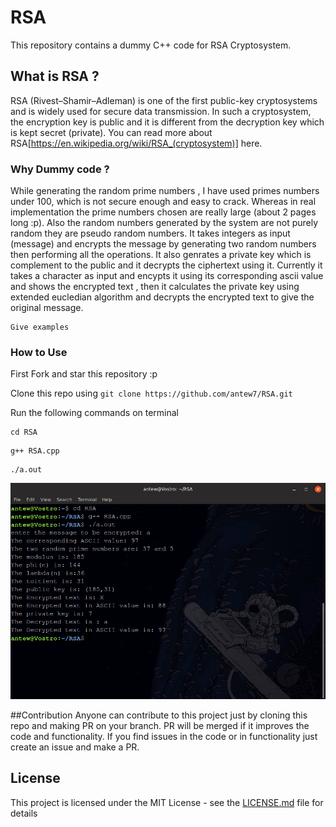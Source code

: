 # RSA

This repository contains a dummy C++ code for RSA Cryptosystem.

## What is RSA ?

RSA (Rivest–Shamir–Adleman) is one of the first public-key cryptosystems and is widely used for secure data transmission. In such a cryptosystem, the encryption key is public and it is different from the decryption key which is kept secret (private).
You can read more about RSA[https://en.wikipedia.org/wiki/RSA_(cryptosystem)] here.

### Why Dummy code ?

While generating the random prime numbers , I have used primes numbers under 100, which is not secure enough and easy to crack. Whereas in real implementation the prime numbers chosen are really large (about 2 pages long :p). Also the random numbers generated by the system are not purely random they are pseudo random numbers. It takes integers as input (message) and encrypts the message by generating two random numbers then performing all the operations. It also genrates a private key which is complement to the public and it decrypts the ciphertext using it.
Currently it takes a character as input and encypts it using its corresponding ascii value and shows the encrypted text , then it calculates the private key using extended eucledian algorithm and decrypts the encrypted text to give the original message.

```
Give examples
```

### How to Use

First Fork and star this repository :p

Clone this repo using 
`git clone https://github.com/antew7/RSA.git`


Run the following commands on terminal

```
cd RSA
```
```
g++ RSA.cpp
```
```
./a.out
```
![Sample](image.png)


##Contribution
Anyone can contribute to this project just by cloning this repo and making PR on your branch.
PR will be merged if it improves the code and functionality.
If you find issues in the code or in functionality just create an issue and make a PR.




## License

This project is licensed under the MIT License - see the [LICENSE.md](LICENSE.md) file for details

